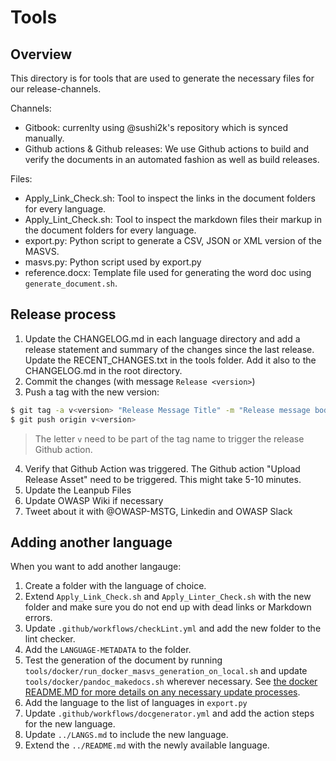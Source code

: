 # Tools

## Overview

This directory is for tools that are used to generate the necessary files for our release-channels.

Channels:

- Gitbook: currenlty using @sushi2k's repository which is synced manually.
- Github actions & Github releases: We use Github actions to build and verify the documents in an automated fashion as well as build releases.

Files:

- Apply_Link_Check.sh: Tool to inspect the links in the document folders for every language.
- Apply_Lint_Check.sh: Tool to inspect the markdown files their markup in the document folders for every language.
- export.py: Python script to generate a CSV, JSON or XML version of the MASVS.
- masvs.py: Python script used by export.py
- reference.docx: Template file used for generating the word doc using `generate_document.sh`.

## Release process

1. Update the CHANGELOG.md in each language directory and add a release statement and summary of the changes since the last release. Update the RECENT_CHANGES.txt in the tools folder. Add it also to the CHANGELOG.md in the root directory.
2. Commit the changes (with message `Release <version>`)
3. Push a tag with the new version:

```bash
$ git tag -a v<version> "Release Message Title" -m "Release message body that will be on github release"
$ git push origin v<version>
```

> The letter `v` need to be part of the tag name to trigger the release Github action.

4. Verify that Github Action was triggered. The Github action "Upload Release Asset" need to be triggered. This might take 5-10 minutes.
5. Update the Leanpub Files
6. Update OWASP Wiki if necessary
7. Tweet about it with @OWASP-MSTG, Linkedin and OWASP Slack

## Adding another language

When you want to add another langauge:

1. Create a folder with the language of choice.
2. Extend `Apply_Link_Check.sh` and `Apply_Linter_Check.sh` with the new folder and make sure you do not end up with dead links or Markdown errors.
3. Update `.github/workflows/checkLint.yml` and add the new folder to the lint checker.
4. Add the `LANGUAGE-METADATA` to the folder.
5. Test the generation of the document by running `tools/docker/run_docker_masvs_generation_on_local.sh` and update `tools/docker/pandoc_makedocs.sh` wherever necessary. See [the docker README.MD for more details on any necessary update processes](docker/README.md).
6. Add the language to the list of languages in `export.py`
7. Update `.github/workflows/docgenerator.yml` and add the action steps for the new language.
8. Update `../LANGS.md` to include the new language.
9. Extend the `../README.md` with the newly available language.
